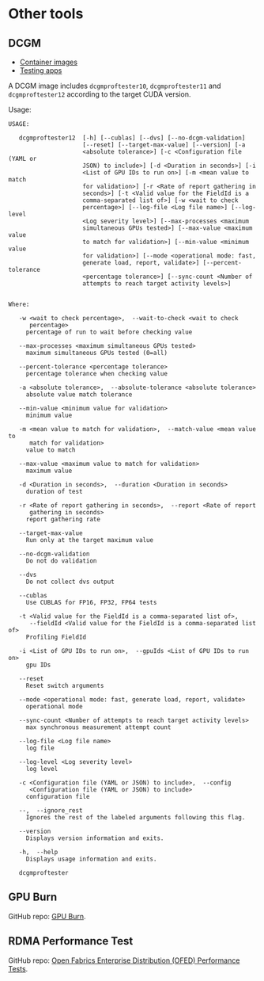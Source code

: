 # Other tools

## DCGM

* [Container images](https://catalog.ngc.nvidia.com/orgs/nvidia/teams/cloud-native/containers/dcgm/tags)
* [Testing apps](https://github.com/NVIDIA/DCGM/tree/master/testing/python3/apps)

A DCGM image includes `dcgmproftester10`, `dcgmproftester11` and `dcgmproftester12` according to the target CUDA version.

Usage:

```console
USAGE:

   dcgmproftester12  [-h] [--cublas] [--dvs] [--no-dcgm-validation]
                     [--reset] [--target-max-value] [--version] [-a
                     <absolute tolerance>] [-c <Configuration file (YAML or
                     JSON) to include>] [-d <Duration in seconds>] [-i
                     <List of GPU IDs to run on>] [-m <mean value to match
                     for validation>] [-r <Rate of report gathering in
                     seconds>] [-t <Valid value for the FieldId is a
                     comma-separated list of>] [-w <wait to check
                     percentage>] [--log-file <Log file name>] [--log-level
                     <Log severity level>] [--max-processes <maximum
                     simultaneous GPUs tested>] [--max-value <maximum value
                     to match for validation>] [--min-value <minimum value
                     for validation>] [--mode <operational mode: fast,
                     generate load, report, validate>] [--percent-tolerance
                     <percentage tolerance>] [--sync-count <Number of
                     attempts to reach target activity levels>]


Where:

   -w <wait to check percentage>,  --wait-to-check <wait to check
      percentage>
     percentage of run to wait before checking value

   --max-processes <maximum simultaneous GPUs tested>
     maximum simultaneous GPUs tested (0=all)

   --percent-tolerance <percentage tolerance>
     percentage tolerance when checking value

   -a <absolute tolerance>,  --absolute-tolerance <absolute tolerance>
     absolute value match tolerance

   --min-value <minimum value for validation>
     minimum value

   -m <mean value to match for validation>,  --match-value <mean value to
      match for validation>
     value to match

   --max-value <maximum value to match for validation>
     maximum value

   -d <Duration in seconds>,  --duration <Duration in seconds>
     duration of test

   -r <Rate of report gathering in seconds>,  --report <Rate of report
      gathering in seconds>
     report gathering rate

   --target-max-value
     Run only at the target maximum value

   --no-dcgm-validation
     Do not do validation

   --dvs
     Do not collect dvs output

   --cublas
     Use CUBLAS for FP16, FP32, FP64 tests

   -t <Valid value for the FieldId is a comma-separated list of>,
      --fieldId <Valid value for the FieldId is a comma-separated list of>
     Profiling FieldId

   -i <List of GPU IDs to run on>,  --gpuIds <List of GPU IDs to run on>
     gpu IDs

   --reset
     Reset switch arguments

   --mode <operational mode: fast, generate load, report, validate>
     operational mode

   --sync-count <Number of attempts to reach target activity levels>
     max synchronous measurement attempt count

   --log-file <Log file name>
     log file

   --log-level <Log severity level>
     log level

   -c <Configuration file (YAML or JSON) to include>,  --config
      <Configuration file (YAML or JSON) to include>
     configuration file

   --,  --ignore_rest
     Ignores the rest of the labeled arguments following this flag.

   --version
     Displays version information and exits.

   -h,  --help
     Displays usage information and exits.

   dcgmproftester
```

## GPU Burn

GitHub repo: [GPU Burn](https://github.com/wilicc/gpu-burn).

## RDMA Performance Test

GitHub repo: [Open Fabrics Enterprise Distribution (OFED) Performance Tests](https://github.com/linux-rdma/perftest).